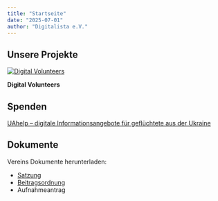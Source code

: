 ```yaml
---
title: "Startseite"
date: "2025-07-01"
author: "Digitalista e.V."
---
```

  
## Unsere Projekte

[![Digital Volunteers](.{{github_dev_path}}/image_2023-02-13_203311065.png)](https://digitalvolunteers.de/)

**Digital Volunteers**


## Spenden

[UAhelp – digitale Informationsangebote für geflüchtete aus der Ukraine](https://www.betterplace.org/de/projects/118066?utm_campaign=user_share&utm_medium=ppp_sticky&utm_source=Link)


## Dokumente

Vereins Dokumente herunterladen:

- [Satzung]({{github_dev_path}}/Satzung-2022-08-23.pdf)
- [Beitragsordnung]({{github_dev_path}}/Beitragsordnung-Digitalista-e.V.-2023-02-13.pdf)
- Aufnahmeantrag

